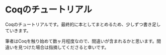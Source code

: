 # Coqのチュートリアル

Coqのチュートリアルです。最終的に本としてまとめるため、少しずつ書き足していきます。

筆者はCoqを触り始めて数ヶ月程度なので、間違いが含まれるかと思います。間違いを見つけた場合は指摘してくださると幸いです。

